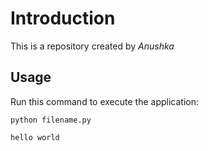 # Introduction


This is a repository created by *Anushka*


## Usage


Run this command to execute the application:


`python filename.py`

 

```
hello world
